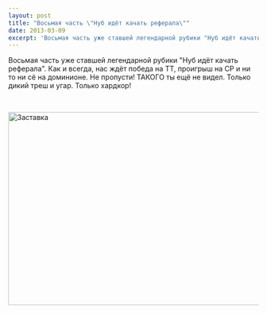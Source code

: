 ```yaml
---
layout: post
title: "Восьмая часть \"Нуб идёт качать реферала\""
date: 2013-03-09
excerpt: 'Восьмая часть уже ставшей легендарной рубики "Нуб идёт качать реферала". Как и всегда, нас ждёт победа на ТТ, проигрыш на СР и ни то ни сё на доминионе. Не пропусти! ТАКОГО ты ещё не видел. Только дикий треш и угар. Только хардкор!'
---
```


Восьмая часть уже ставшей легендарной рубики "Нуб идёт качать реферала". Как и всегда, нас ждёт победа на ТТ, проигрыш на СР и ни то ни сё на доминионе. Не пропусти! ТАКОГО ты ещё не видел. Только дикий треш и угар. Только хардкор!

&nbsp;

<a href="http://gamersoul.ru/wp-content/uploads/2013/01/Заставка.png"><img class="wp-image-952 aligncenter" alt="Заставка" src="http://gamersoul.ru/wp-content/uploads/2013/01/Заставка.png" width="691" height="389" /></a>
